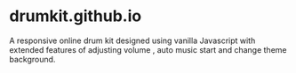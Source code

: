 # drumkit.github.io
A responsive online drum kit designed using vanilla Javascript with extended features of adjusting volume , auto music start and change theme background.
